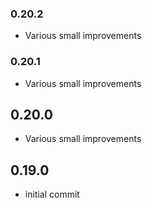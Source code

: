 ### 0.20.2

* Various small improvements

### 0.20.1

* Various small improvements

## 0.20.0

* Various small improvements


## 0.19.0

* initial commit
